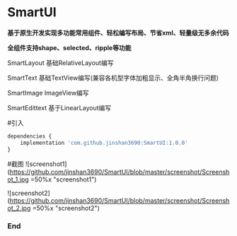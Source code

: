 
# SmartUI
**基于原生开发实现多功能常用组件、轻松编写布局、节省xml、轻量级无多余代码**

**全组件支持shape、selected、ripple等功能**

SmartLayout 基础RelativeLayout编写

SmartText 基础TextView编写(兼容各机型字体加粗显示、全角半角换行问题)

SmartImage ImageView编写

SmartEdittext 基于LinearLayout编写

#引入
```javascript
dependencies {
	implementation 'com.github.jinshan3690:SmartUI:1.0.0'
}
```


#截图
![screenshot1](https://github.com/jinshan3690/SmartUI/blob/master/screenshot/Screenshot_1.jpg =50%x "screenshot1")

![screenshot2](https://github.com/jinshan3690/SmartUI/blob/master/screenshot/Screenshot_2.jpg =50%x "screenshot2")

### End